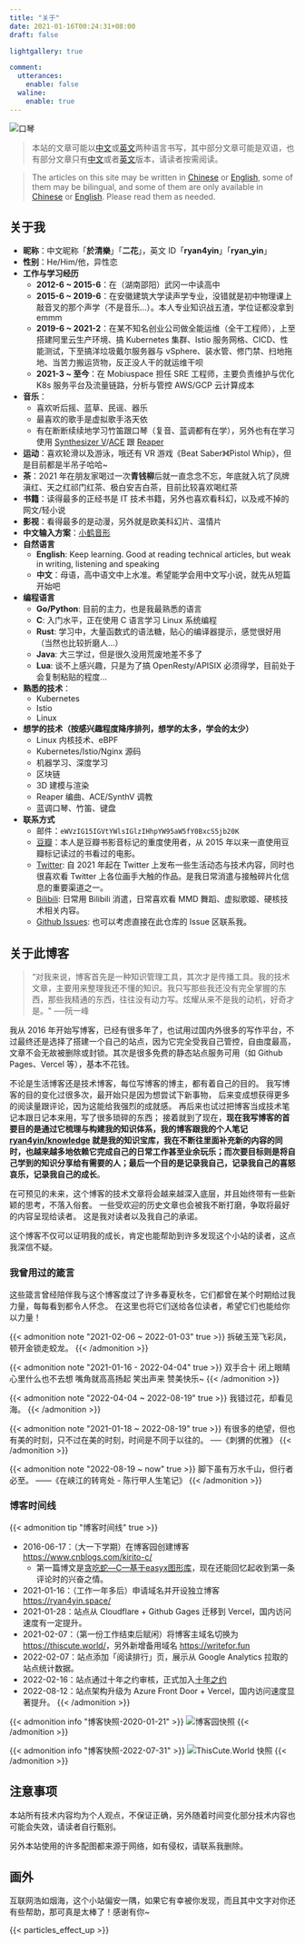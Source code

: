 ```yaml
---
title: "关于"
date: 2021-01-16T00:24:31+08:00
draft: false

lightgallery: true

comment:
  utterances:
    enable: false
  waline:
    enable: true
---
```


![口琴](harmonica.webp)

>本站的文章可能以[中文](https://thiscute.world/zh-cn/)或[英文](https://thiscute.world/en/)两种语言书写，其中部分文章可能是双语，也有部分文章只有[中文](https://thiscute.world/zh-cn/)或者[英文](https://thiscute.world/en/)版本，请读者按需阅读。

>The articles on this site may be written in [Chinese](https://thiscute.world/zh-cn/) or [English](https://thiscute.world/en/), some of them may be bilingual, and some of them are only available in [Chinese](https://thiscute.world/zh-cn/) or [English](https://thiscute.world/en/). Please read them as needed.

## 关于我

- **昵称**：中文昵称「**於清樂**」「**二花**」，英文 ID「**ryan4yin**」「**ryan_yin**」
- **性别**：He/Him/他，异性恋
- **工作与学习经历**
  - **2012-6 ~ 2015-6**：在（湖南邵阳）武冈一中读高中
  - **2015-6 ~ 2019-6**：在安徽建筑大学读声学专业，没错就是初中物理课上敲音叉的那个声学（不是音乐...）。本人专业知识战五渣，学位证都没拿到 emmm
  - **2019-6 ~ 2021-2**：在某不知名创业公司做全能运维（全干工程师），上至搭建阿里云生产环境、搞 Kubernetes 集群、Istio 服务网格、CICD、性能测试，下至搞洋垃圾戴尔服务器与 vSphere、装水管、修门禁、扫地拖地、当苦力搬运货物，反正没人干的就运维干呗
  - **2021-3 ~ 至今**：在 Mobiuspace 担任 SRE 工程师，主要负责维护与优化 K8s 服务平台及流量链路，分析与管控 AWS/GCP 云计算成本
- **音乐**：
  - 喜欢听后摇、蓝草、民谣、器乐
  - 最喜欢的歌手是虚拟歌手洛天依
  - 有在断断续续地学习竹笛跟口琴（复音、蓝调都有在学），另外也有在学习使用 [Synthesizer V](https://dreamtonics.com/en/synthesizerv/)/[ACE](https://space.bilibili.com/418030) 跟 [Reaper](https://www.reaper.fm)
- **运动**：喜欢轮滑以及游泳，哦还有 VR 游戏《Beat Saber》《Pistol Whip》，但是目前都是半吊子哈哈~
- **茶**：2021 年在朋友家喝过一次**青钱柳**后就一直念念不忘，年底就入坑了凤牌滇红、天之红祁门红茶、极白安吉白茶，目前比较喜欢喝红茶
- **书籍**：读得最多的正经书是 IT 技术书籍，另外也喜欢看科幻，以及戒不掉的网文/轻小说
- **影视**：看得最多的是动漫，另外就是欧美科幻片、温情片
- **中文输入方案**：[小鹤音形](https://flypy.com/)
- **自然语言**
  - **English**: Keep learning. Good at reading technical articles, but weak in writing, listening and speaking
  - **中文**：母语，高中语文中上水准。希望能学会用中文写小说，就先从短篇开始吧
- **编程语言**
  - **Go/Python**: 目前的主力，也是我最熟悉的语言
  - **C**: 入门水平，正在使用 C 语言学习 Linux 系统编程
  - **Rust**: 学习中，大量函数式的语法糖，贴心的编译器提示，感觉很好用（当然也比较折磨人...）
  - **Java**: 大三学过，但是很久没用荒废地差不多了
  - **Lua**: 谈不上感兴趣，只是为了搞 OpenResty/APISIX 必须得学，目前处于会复制粘贴的程度...
- **熟悉的技术**：
  - Kubernetes
  - Istio
  - Linux
- **想学的技术（按感兴趣程度降序排列，想学的太多，学会的太少）**
  - Linux 内核技术、eBPF
  - Kubernetes/Istio/Nginx 源码
  - 机器学习、深度学习
  - 区块链
  - 3D 建模与渲染
  - Reaper 编曲、ACE/SynthV 调教
  - 蓝调口琴、竹笛、键盘
- **联系方式**
  - 邮件：`eWVzIG15IGVtYWlsIGlzIHhpYW95aW5fY0BxcS5jb20K`
  - [豆瓣](https://www.douban.com/people/kirito_c)：本人是豆瓣书影音标记的重度使用者，从 2015 年以来一直使用豆瓣标记读过的书看过的电影。
  - [Twitter](https://twitter.com/ryan4yin): 自 2021 年起在 Twitter 上发布一些生活动态与技术内容，同时也很喜欢看 Twitter 上各位画手大触的作品。是我日常消遣与接触碎片化信息的重要渠道之一。
  - [Bilibili](https://space.bilibili.com/12278805): 日常用 Bilibili 消遣，日常喜欢看 MMD 舞蹈、虚拟歌姬、硬核技术相关内容。
  - [Github Issues](https://github.com/ryan4yin/thiscute.world/issues): 也可以考虑直接在此仓库的 Issue 区联系我。

## 关于此博客

>“对我来说，博客首先是一种知识管理工具，其次才是传播工具。我的技术文章，主要用来整理我还不懂的知识。我只写那些我还没有完全掌握的东西，那些我精通的东西，往往没有动力写。炫耀从来不是我的动机，好奇才是。"   ──阮一峰

我从 2016 年开始写博客，已经有很多年了，也试用过国内外很多的写作平台，不过最终还是选择了搭建一个自己的站点，因为它完全受我自己管控，自由度最高，文章不会无故被删除或封锁。其次是很多免费的静态站点服务可用（如 Github Pages、Vercel 等），基本不花钱。

不论是生活博客还是技术博客，每位写博客的博主，都有着自己的目的。
我写博客的目的变化过很多次，最开始只是因为想尝试下新事物，
后来变成想获得更多的阅读量跟评论，因为这能给我强烈的成就感。
再后来也试过把博客当成技术笔记本跟日记本来用，写了很多琐碎的东西；
接着就到了现在，**现在我写博客的首要目的是通过它梳理与构建我的知识体系，我的博客跟我的个人笔记 [ryan4yin/knowledge](https://github.com/ryan4yin/knowledge) 就是我的知识宝库，我在不断往里面补充新的内容的同时，也越来越多地依赖它完成自己的日常工作甚至业余玩乐；而次要目标则是将自己学到的知识分享给有需要的人；最后一个目的是记录我自己，记录我自己的喜怒哀乐，记录我自己的成长**。

在可预见的未来，这个博客的技术文章将会越来越深入底层，并且始终带有一些新颖的思考，不落入俗套。
一些受欢迎的历史文章也会被我不断打磨，争取将最好的内容呈现给读者。
这是我对读者以及我自己的承诺。

这个博客不仅可以证明我的成长，肯定也能帮助到许多发现这个小站的读者，这点我深信不疑。

### 我曾用过的箴言

这些箴言曾经陪伴我与这个博客度过了许多春夏秋冬，它们都曾在某个时期给过我力量，每每看到都令人怀念。
在这里也将它们送给各位读者，希望它们也能给你以力量！

{{< admonition note "2021-02-06 ~ 2022-01-03" true >}}
拆破玉笼飞彩凤，顿开金锁走蛟龙。
{{< /admonition >}}

{{< admonition note "2021-01-16 - 2022-04-04" true >}}
双手合十 闭上眼睛 心里什么也不去想 嘴角就高高扬起 笑出声来 赞美快乐~
{{< /admonition >}}

{{< admonition note "2022-04-04 ~ 2022-08-19" true >}}
我错过花，却看见海。
{{< /admonition >}}

{{< admonition note "2021-01-18 ~ 2022-08-19" true >}}
有很多的绝望，但也有美的时刻，只不过在美的时刻，时间是不同于以往的。 ──《刺猬的优雅》
{{< /admonition >}}

{{< admonition note "2022-08-19 ~ now" true >}}
脚下虽有万水千山，但行者必至。 ——《在峡江的转弯处 - 陈行甲人生笔记》
{{< /admonition >}}


### 博客时间线

{{< admonition tip "博客时间线" true >}}
- 2016-06-17：（大一下学期）在博客园创建博客 <https://www.cnblogs.com/kirito-c/>
  - 第一篇博文是[贪吃蛇—C—基于easyx图形库](https://www.cnblogs.com/kirito-c/p/5595355.html)，现在还能回忆起收到第一条评论时的兴奋之情。
- 2021-01-16：（工作一年多后）申请域名并开设独立博客 <https://ryan4yin.space/>
- 2021-01-28：站点从 Cloudflare + Github Gages 迁移到 Vercel，国内访问速度有一定提升。
- 2021-02-07：（第一份工作结束后赋闲）将博客主域名切换为 <https://thiscute.world/>，另外新增备用域名 <https://writefor.fun>
- 2022-02-07：站点添加「阅读排行」页，展示从 Google Analytics 拉取的站点统计数据。
- 2022-02-16：站点通过十年之约审核，正式加入[十年之约](https://foreverblog.cn/)
- 2022-08-12：站点架构升级为 Azure Front Door + Vercel，国内访问速度显著提升。
{{< /admonition >}}

{{< admonition info "博客快照-2020-01-21" >}}
![](/images/about/cnblog-2020-01-21.webp "博客园快照")
{{< /admonition >}}

{{< admonition info "博客快照-2022-07-31" >}}
![](/images/about/thiscute.world-2022-07-31.webp "ThisCute.World 快照")
{{< /admonition >}}

## 注意事项

本站所有技术内容均为个人观点，不保证正确，另外随着时间变化部分技术内容也可能会失效，请读者自行甄别。

另外本站使用的许多配图都来源于网络，如有侵权，请联系我删除。

## 画外

互联网浩如烟海，这个小站偏安一隅，如果它有幸被你发现，而且其中文字对你还有些帮助，那可真是太棒了！感谢有你~


{{< particles_effect_up  >}}
